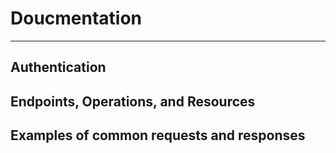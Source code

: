 # Doucmentation
---

## Authentication


## Endpoints, Operations, and Resources


## Examples of common requests and responses
